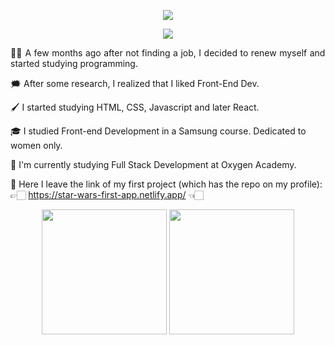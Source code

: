 
<p align="center"> <img src='https://user-images.githubusercontent.com/75947904/165155705-2bf86710-fc7c-41cd-a81e-f05c56604e1d.png' /> </p>

<p align="center"> <img src='https://user-images.githubusercontent.com/75947904/165148296-831ae0e3-3a7a-499e-917d-5ffb7bde38f3.png' /> </p>


<p align="justify">
👶🏻 A few months ago after not finding a job, I decided to renew myself and started studying programming.

🗯️ After some research, I realized that I liked Front-End Dev. 

🖌️ I started studying HTML, CSS, Javascript and later React.
  
🎓 I studied Front-end Development in a Samsung course. Dedicated to women only.

📝 I'm currently studying Full Stack Development at Oxygen Academy.

📌 Here I leave the link of my first project (which has the repo on my profile): 👉🏻 https://star-wars-first-app.netlify.app/ 👈🏻 </p>


<p align="center">
<img src="https://user-images.githubusercontent.com/75947904/171345297-3b24e019-ec7a-4655-8f7e-11298dd16e73.gif" width="200"> <img src="https://user-images.githubusercontent.com/75947904/171346860-69ed209f-a07f-4571-8a8c-ab0bfb32e7af.gif" width="200"/> 
</p>


